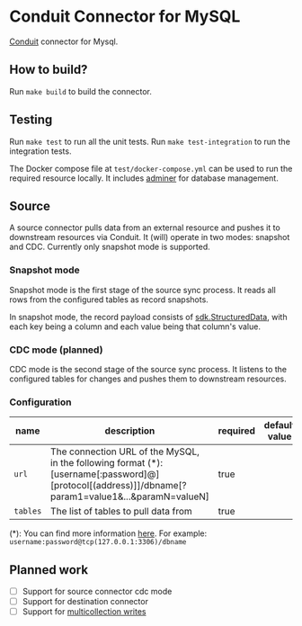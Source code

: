 # Conduit Connector for MySQL

[Conduit](https://conduit.io) connector for Mysql.

## How to build?

Run `make build` to build the connector.

## Testing

Run `make test` to run all the unit tests. Run `make test-integration` to run the integration tests.

The Docker compose file at `test/docker-compose.yml` can be used to run the required resource locally. It includes [adminer](https://www.adminer.org/) for database management.

## Source

A source connector pulls data from an external resource and pushes it to downstream resources via Conduit.
It (will) operate in two modes: snapshot and CDC. Currently only snapshot mode is supported.

### Snapshot mode

Snapshot mode is the first stage of the source sync process. It reads all rows from the configured tables as record snapshots.

In snapshot mode, the record payload consists of [sdk.StructuredData](https://pkg.go.dev/github.com/conduitio/conduit-connector-sdk@v0.9.1#StructuredData), with each key being a column and each value being that column's value.

### CDC mode (planned)

CDC mode is the second stage of the source sync process. It listens to the configured tables for changes and pushes them to downstream resources.

### Configuration

| name     | description                                                                                                                                         | required | default value |
| -------- | --------------------------------------------------------------------------------------------------------------------------------------------------- | -------- | ------------- |
| `url`    | The connection URL of the MySQL, in the following format (\*): [username[:password]@][protocol[(address)]]/dbname[?param1=value1&...&paramN=valueN] | true     |               |
| `tables` | The list of tables to pull data from                                                                                                                | true     |               |

(\*): You can find more information [here](https://github.com/go-sql-driver/mysql?tab=readme-ov-file#dsn-data-source-name). For example: `username:password@tcp(127.0.0.1:3306)/dbname`

## Planned work

- [ ] Support for source connector cdc mode
- [ ] Support for destination connector
- [ ] Support for [multicollection writes](https://meroxa.com/blog/conduit-0.10-comes-with-multiple-collections-support/)
